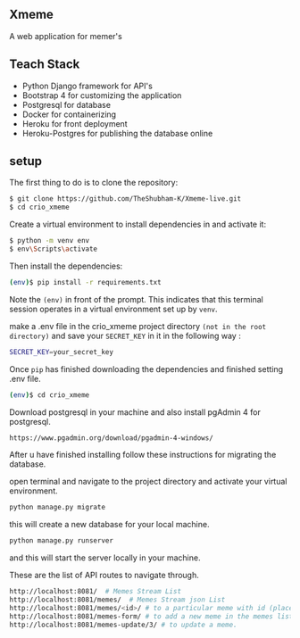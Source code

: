 ## Xmeme

A web application for memer's

## Teach Stack

- Python Django framework for API's
- Bootstrap 4 for customizing the application
- Postgresql for database
- Docker for containerizing
- Heroku for front deployment
- Heroku-Postgres for publishing the database online


## setup

The first thing to do is to clone the repository:

```sh
$ git clone https://github.com/TheShubham-K/Xmeme-live.git
$ cd crio_xmeme
```

Create a virtual environment to install dependencies in and activate it:

```sh
$ python -m venv env
$ env\Scripts\activate
```


Then install the dependencies:

```sh
(env)$ pip install -r requirements.txt
```

Note the `(env)` in front of the prompt. This indicates that this terminal
session operates in a virtual environment set up by `venv`.

make a .env file in the crio_xmeme project directory `(not in the root directory)` and save your ``SECRET_KEY`` in it in the following way :
```sh 
SECRET_KEY=your_secret_key
```


Once `pip` has finished downloading the dependencies and finished setting .env file.

```sh
(env)$ cd crio_xmeme
```

Download postgresql in your machine and also install pgAdmin 4 for postgresql.

```sh
https://www.pgadmin.org/download/pgadmin-4-windows/
```
After u have finished installing follow these instructions for migrating the database.

open terminal and navigate to the project directory and activate your virtual environment.

```sh
python manage.py migrate 
```

this will create a new database for your local machine.

```sh
python manage.py runserver 
```

and this will start the server locally in your machine.


These are the list of API routes to navigate through.

```sh
http://localhost:8081/  # Memes Stream List
http://localhost:8081/memes/  # Memes Stream json List 
http://localhost:8081/memes/<id>/ # to a particular meme with id (place the id of the meme in place of <id> in integer number format)
http://localhost:8081/memes-form/ # to add a new meme in the memes list
http://localhost:8081/memes-update/3/ # to update a meme.
```

